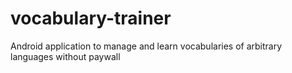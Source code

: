 # vocabulary-trainer
Android application to manage and learn vocabularies of arbitrary languages without paywall
